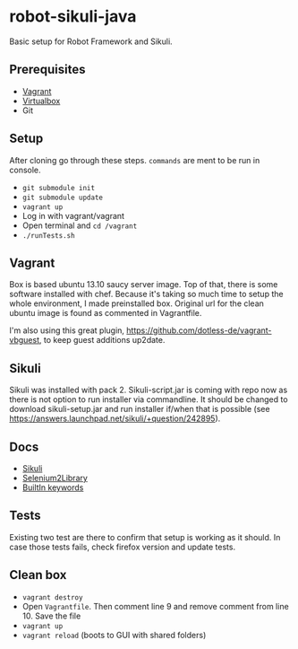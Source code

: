 robot-sikuli-java
=================

Basic setup for Robot Framework and Sikuli. 

## Prerequisites
* [Vagrant](http://www.vagrantup.com/downloads.html)
* [Virtualbox](https://www.virtualbox.org/wiki/Downloads)
* Git

## Setup

After cloning go through these steps. `commands` are ment to be run in console.
* `git submodule init`
* `git submodule update`
* `vagrant up`
* Log in with vagrant/vagrant
* Open terminal and `cd /vagrant`
* `./runTests.sh`


## Vagrant

Box is based ubuntu 13.10 saucy server image. Top of that, there is some software installed with chef. Because it's taking so much time to setup the whole environment, I made preinstalled box. Original url for the clean ubuntu image is found as commented in Vagrantfile. 

I'm also using this great plugin, https://github.com/dotless-de/vagrant-vbguest, to keep guest additions up2date.


## Sikuli

Sikuli was installed with pack 2. Sikuli-script.jar is coming with repo now as there is not option to run installer via commandline. It should be changed to download sikuli-setup.jar and run installer if/when that is possible (see https://answers.launchpad.net/sikuli/+question/242895).

## Docs

* [Sikuli](http://doc.sikuli.org/)
* [Selenium2Library](http://rtomac.github.io/robotframework-selenium2library/doc/Selenium2Library.html)
* [BuiltIn keywords]( http://robotframework.googlecode.com/hg/doc/libraries/BuiltIn.html)

## Tests

Existing two test are there to confirm that setup is working as it should. In case those tests fails, check firefox version and update tests. 

## Clean box

* `vagrant destroy`
* Open `Vagrantfile`. Then comment line 9 and remove comment from line 10. Save the file
* `vagrant up`
* `vagrant reload` (boots to GUI with shared folders) 